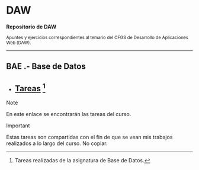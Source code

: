 # DAW
**Repositorio de DAW**

<sub> Apuntes y ejercicios correspondientes al temario del CFGS de Desarrollo de Aplicaciones Web (DAW). </sub>

---
## BAE .- Base de Datos 
 - ##   [Tareas](https://github.com/ResetMeNow/DAW/tree/33a7dcd6a801c1f5f687946b60518f64ddde89b8/BAE/Tareas) [^1]  
   [^1]: Tareas realizadas de la asignatura de Base de Datos.

> [!NOTE]
> En este enlace se encontrarán las tareas del curso.

> [!IMPORTANT]
> Estas tareas son compartidas con el fin de que se vean mis trabajos realizados a lo largo del curso. No copiar.
